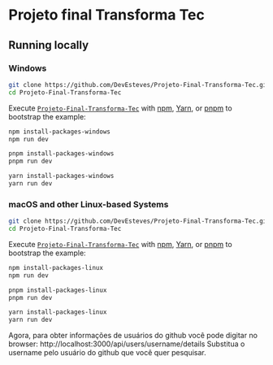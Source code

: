 # Projeto final Transforma Tec

## Running locally

### Windows

```bash
git clone https://github.com/DevEsteves/Projeto-Final-Transforma-Tec.git
cd Projeto-Final-Transforma-Tec
```
Execute [`Projeto-Final-Transforma-Tec`](https://github.com/DevEsteves/Projeto-Final-Transforma-Tec) with [npm](https://docs.npmjs.com/cli/init), [Yarn](https://yarnpkg.com/lang/en/docs/cli/create/), or [pnpm](https://pnpm.io) to bootstrap the example:
```bash
npm install-packages-windows
npm run dev 
```
```bash
pnpm install-packages-windows
pnpm run dev
```
```bash
yarn install-packages-windows
yarn run dev
```

### macOS and other Linux-based Systems
```bash
git clone https://github.com/DevEsteves/Projeto-Final-Transforma-Tec.git
cd Projeto-Final-Transforma-Tec
```
Execute [`Projeto-Final-Transforma-Tec`](https://github.com/DevEsteves/Projeto-Final-Transforma-Tec) with [npm](https://docs.npmjs.com/cli/init), [Yarn](https://yarnpkg.com/lang/en/docs/cli/create/), or [pnpm](https://pnpm.io) to bootstrap the example:
```bash
npm install-packages-linux
npm run dev
```
```bash
pnpm install-packages-linux
pnpm run dev
```
```bash
yarn install-packages-linux
yarn run dev
```
Agora, para obter informações de usuários do github você pode digitar no browser: http://localhost:3000/api/users/username/details 
Substitua o username pelo usuário do github que você quer pesquisar.
